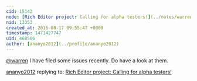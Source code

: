 ```yaml
---
cid: 15142
node: [Rich Editor project: Calling for alpha testers!](../notes/warren/08-15-2016/rich-editor-project-calling-for-alpha-testers)
nid: 13353
created_at: 2016-08-17 09:55:47 +0000
timestamp: 1471427747
uid: 468506
author: [ananyo2012](../profile/ananyo2012)
---
```


[@warren](/profile/warren) I have filed some issues recently. Do have a look at them.

[ananyo2012](../profile/ananyo2012) replying to: [Rich Editor project: Calling for alpha testers!](../notes/warren/08-15-2016/rich-editor-project-calling-for-alpha-testers)

